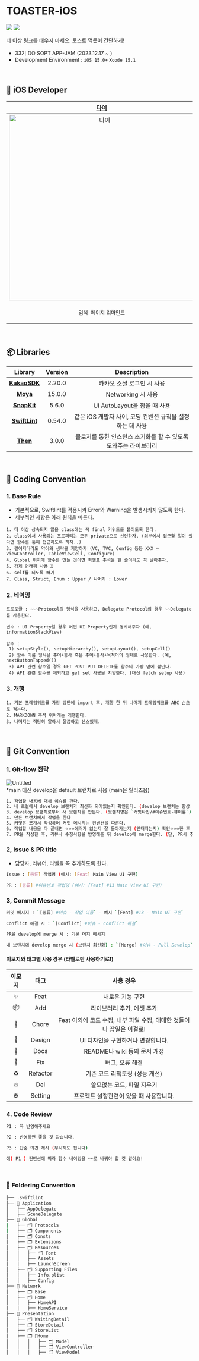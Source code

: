 # TOASTER-iOS
<img src="https://img.shields.io/badge/Swift-F05138?style=flat-square&logo=Swift&logoColor=white"/> <img src="https://img.shields.io/badge/Xcode-147EFB?style=flat-square&logo=Xcode&logoColor=white"/>    

더 이상 링크를 태우지 마세요. 토스트 먹듯이 간단하게!

- 33기 DO SOPT APP-JAM (2023.12.17 ~ )
- Development Environment : `iOS 15.0+` `Xcode 15.1`

<br>

## 🍎 iOS Developer

| [다예](https://github.com/yeahh315) | [민재](https://github.com/mini-min) | [준혁](https://github.com/Genesis2010) | [가현](https://github.com/mcrkgus) | 
| :--: | :--: | :--: | :--: |
| <img width="500" alt="다예" src="https://github.com/Link-MIND/TOASTER-iOS/assets/69389288/0bee30c9-a064-4a69-82c6-88f804d58d40"> | <img width="500" alt="민재" src="https://github.com/Link-MIND/TOASTER-iOS/assets/69389288/7765cb00-68d9-4888-a6f3-1a1c4a893079"> | <img width="500" alt="준혁" src="https://github.com/Link-MIND/TOASTER-iOS/assets/69389288/7faccb46-38dc-4da3-9dee-ac3fbb506971"> | <img width="500" alt="가현" src="https://github.com/Link-MIND/TOASTER-iOS/assets/69389288/97e70799-93ed-4cd6-8a1c-519594930d66"> |
| <p align = "center">`검색 페이지` `리마인드` | <p align = "center">`카테고리 페이지` `카테고리 세부` | <p align = "center">`소셜 로그인` `마이페이지` | <p align = "center">`메인 페이지` `링크 저장` |

<br>

## 📦 Libraries
| Library | Version | Description |
|:-----:|:-----:|:-----:|
| [**KakaoSDK**](https://github.com/kakao/kakao-ios-sdk) | 2.20.0 | 카카오 소셜 로그인 시 사용 |
| [**Moya**](https://github.com/Moya/Moya) | 15.0.0 | Networking 시 사용 |
| [**SnapKit**](https://github.com/SnapKit/SnapKit) | 5.6.0 | UI AutoLayout을 잡을 때 사용 |
| [**SwiftLint**](https://github.com/realm/SwiftLint) | 0.54.0 | 같은 iOS 개발자 사이, 코딩 컨벤션 규칙을 설정하는 데 사용 |
| [**Then**](https://github.com/devxoul/Then) | 3.0.0 | 클로저를 통한 인스턴스 초기화를 할 수 있도록 도와주는 라이브러리 |

<br>

## 📖 Coding Convention
### 1. Base Rule
- 기본적으로, Swiftlint를 적용시켜 Error와 Warning을 발생시키지 않도록 한다.
- 세부적인 사항은 아래 원칙을 따른다.
```
1. 더 이상 상속되지 않을 class에는 꼭 final 키워드를 붙이도록 한다.
2. class에서 사용되는 프로퍼티는 모두 private으로 선언하자. (외부에서 접근할 일이 있다면 함수를 통해 접근하도록 하자..)
3. 길어지더라도 약어와 생략을 지양하자 (VC, TVC, Config 등등 XXX → ViewController, TableViewCell, Configure)
4. Global 위치에 함수를 만들 것이면 퀵헬프 주석을 한 줄이라도 꼭 달아주자.
5. 강제 언래핑 사용 X
6. self를 되도록 빼기
7. Class, Struct, Enum : Upper / 나머지 : Lower
```
### 2. 네이밍
```
프로토콜 : ~~~Protocol의 형식을 사용하고, Delegate Protocol의 경우 ~~Delegate를 사용한다.

변수 : UI Property일 경우 어떤 UI Property인지 명시해주자 (예, informationStackView)

함수 :
 1) setupStyle(), setupHierarchy(), setupLayout(), setupCell()
 2) 함수 이름 형식은 주어+동사 혹은 주어+동사+목적어의 형태로 사용한다. (예, nextButtonTapped())
 3) API 관련 함수일 경우 GET POST PUT DELETE를 함수의 가장 앞에 붙인다.
 4) API 관련 함수를 제외하고 get set 사용을 지양한다. (대신 fetch setup 사용)
```
### 3. 개행
```
1. 기본 프레임워크를 가장 상단에 import 후, 개행 한 뒤 나머지 프레임워크를 ABC 순으로 적는다.
2. MARKDOWN 주석 위아래는 개행한다.
3. 나머지는 적당히 알아서 깔끔하고 센스있게.
```

<br>

## 🙌 Git Convention
### 1. Git-flow 전략
![Untitled](https://github.com/Link-MIND/TOASTER-iOS/assets/69389288/f26e6fbe-6b08-4c6d-b57d-46cbca9ef6d9)  
*main 대신 develop을 default 브랜치로 사용 (main은 릴리즈용)
```bash
1. 작업할 내용에 대해 이슈를 판다.
2. 내 로컬에서 develop 브랜치가 최신화 되어있는지 확인한다. (develop 브랜치는 항상 pull을 받아 최신화를 시키자)
3. develop 브랜치로부터 새 브랜치를 만든다. (브랜치명은 `커밋타입/#이슈번호-뷰이름`)
4. 만든 브랜치에서 작업을 한다
5. 커밋은 쪼개서 작성하며 커밋 메시지는 컨벤션을 따른다.
6. 작업할 내용을 다 끝내면 ⭐️⭐️⭐️에러가 없는지 잘 돌아가는지 (안터지는지) 확인⭐️⭐️⭐️한 후 push한다. 
7. PR을 작성한 후, 리뷰나 수정사항을 반영해준 뒤 develop에 merge한다. (단, PR시 추가되는 코드 줄 수를 500줄로 제한한다.)
```

### 2, Issue & PR title
- 담당자, 리뷰어, 라벨을 꼭 추가하도록 한다.
```bash
Issue : [종류] 작업명 (예시: [Feat] Main View UI 구현)

PR : [종류] #이슈번호 작업명 (예시: [Feat] #13 Main View UI 구현)
```

### 3, Commit Message
```bash
커밋 메시지 : `[종류] #이슈 - 작업 이름` - 예시 `[Feat] #13 - Main UI 구현`

Conflict 해결 시 : `[Conflict] #이슈 - Conflict 해결`

PR을 develop에 merge 시 : 기본 머지 메시지

내 브랜치에 develop merge 시 (브랜치 최신화) : `[Merge] #이슈 - Pull Develop` - `[Merge] #13 - Pull Develop`
```
#### 이모지와 태그별 사용 경우 (라벨로만 사용하기로!)
| 이모지 | 태그 | 사용 경우 |
| :--: | :--: | :--: |
| ✨ | Feat | 새로운 기능 구현 |
| 📦 | Add | 라이브러리 추가, 에셋 추가 |
| 🔧 | Chore | Feat 이외에 코드 수정, 내부 파일 수정, 애매한 것들이나 잡일은 이걸로! |
| 💄 | Design | UI 디자인을 구현하거나 변경합니다. |
| 📝 | Docs | README나 wiki 등의 문서 개정 |
| 🐛 | Fix | 버그, 오류 해결 |
| ♻️ | Refactor | 기존 코드 리팩토링 (성능 개선) | 
| 🔥 | Del | 쓸모없는 코드, 파일 지우기 |
| ⚙️ | Setting | 프로젝트 설정관련이 있을 때 사용합니다. |

### 4. Code Review
```bash
P1 : 꼭 반영해주세요

P2 : 반영하면 좋을 것 같습니다.

P3 : 단순 의견 제시 (무시해도 됩니다)

예) P1 ) 컨벤션에 따라 함수 네이밍을 ~~로 바꿔야 할 것 같아요! 
```

<br>

### 📂 Foldering Convention
```bash
├── .swiftlint
├── 📁 Application
│   ├── AppDelegate
│   ├── SceneDelegate
├── 📁 Global
|   ├── 🗂️ Protocols
|   ├── 🗂️ Components
│   ├── 🗂️ Consts
│   ├── 🗂️ Extensions
│   ├── 🗂️ Resources
│   │   ├── 🗂️ Font
│   │   ├── Assets
│   │   ├── LaunchScreen
│   ├── 🗂️ Supporting Files
│   │   ├── Info.plist
│   │   ├── Config
├── 📁 Network
│   ├── 🗂️ Base
│   ├── 🗂️ Home
│   │   ├── HomeAPI
│   │   ├── HomeService
├── 📁 Presentation
│   ├── 🗂️ WaitingDetail
│   ├── 🗂️ StoreDetail
│   ├── 🗂️ StoreList
│   ├── 🗂️ Home
│   │   │   ├── 🗂️ Model
│   │   │   ├── 🗂️ ViewController
│   │   │   ├── 🗂️ ViewModel
``` 
